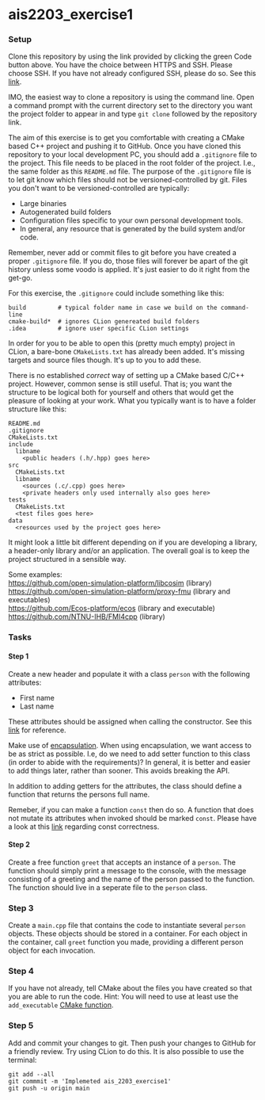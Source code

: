 # ais2203_exercise1

### Setup

Clone this repository by using the link provided by clicking the green Code button above. You have the choice between HTTPS and SSH. Please choose SSH. If you have not already configured SSH, please do so. See this [link](https://docs.github.com/en/authentication/connecting-to-github-with-ssh).

IMO, the easiest way to clone a repository is using the command line. Open a command prompt with the current directory set to the directory you want the project folder to appear in and type `git clone` followed by the repository link.

The aim of this exercise is to get you comfortable with creating a CMake based C++ project and pushing it to GitHub. Once you have cloned this repository to your local development PC, you should add a `.gitignore` file to the project. This file needs to be placed in the root folder of the project. I.e., the same folder as this `README.md` file. The purpose of the `.gitignore` file is to let git know which files should not be versioned-controlled by git. Files you don't want to be versioned-controlled are typically:
* Large binaries
* Autogenerated build folders
* Configuration files specific to your own personal development tools.
* In general, any resource that is generated by the build system and/or code.

Remember, never add or commit files to git before you have created a proper `.gitignore` file. 
If you do, those files will forever be apart of the git history unless some voodo is applied. 
It's just easier to do it right from the get-go.

For this exercise, the `.gitignore` could include something like this:

```
build         # typical folder name in case we build on the command-line
cmake-build*  # ignores CLion genereated build folders
.idea         # ignore user specific CLion settings
```

In order for you to be able to open this (pretty much empty) project in CLion, a bare-bone `CMakeLists.txt` has already been added. 
It's missing targets and source files though. It's up to you to add these.

There is no established _correct_ way of setting up a CMake based C/C++ project. However, common sense is still useful. 
That is; you want the structure to be logical both for yourself and others that would get the pleasure of looking at your work. 
What you typically want is to have a folder structure like this:

```
README.md
.gitignore
CMakeLists.txt
include
  libname
    <public headers (.h/.hpp) goes here>
src
  CMakeLists.txt
  libname
    <sources (.c/.cpp) goes here>
    <private headers only used internally also goes here>
tests
  CMakeLists.txt
  <test files goes here>
data
  <resources used by the project goes here>
```

It might look a little bit different depending on if you are developing a library, a header-only library and/or an application. 
The overall goal is to keep the project structured in a sensible way.

Some examples: <br>
https://github.com/open-simulation-platform/libcosim (library) <br>
https://github.com/open-simulation-platform/proxy-fmu (library and executables) <br>
https://github.com/Ecos-platform/ecos (library and executable) <br>
https://github.com/NTNU-IHB/FMI4cpp (library)

### Tasks

#### Step 1 

Create a new header and populate it with a class `person` with the following attributes:
* First name
* Last name

These attributes should be assigned when calling the constructor. 
See this [link](https://en.cppreference.com/w/cpp/language/constructor) for reference.

Make use of [encapsulation](https://www.w3schools.com/CPP/cpp_encapsulation.asp). 
When using encapsulation, we want access to be as strict as possible. 
I.e, do we need to add setter function to this class (in order to abide with the requirements)? In general, it is better and easier to add things later, rather than sooner. This avoids breaking the API.

In addition to adding getters for the attributes, the class should define a function that returns the persons full name.

Remeber, if you can make a function `const` then do so. A function that does not mutate its attributes when invoked should be marked `const`. Please have a look at this [link](https://isocpp.org/wiki/faq/const-correctness) regarding const correctness.

#### Step 2

Create a free function `greet` that accepts an instance of a `person`.
The function should simply print a message to the console, with the message consisting of a greeting and the name of the person passed to the function.
The function should live in a seperate file to the `person` class.

### Step 3
Create a `main.cpp` file that contains the code to instantiate several `person` objects. These objects should be stored in a container.
For each object in the container, call `greet` function you made, providing a different person object for each invocation.

### Step 4
If you have not already, tell CMake about the files you have created so that you are able to run the code. Hint: You will need to use at least use the `add_executable` [CMake function](https://cmake.org/cmake/help/latest/command/add_executable.html).

### Step 5
Add and commit your changes to git. Then push your changes to GitHub for a friendly review.
Try using CLion to do this. It is also possible to use the terminal:
```
git add --all
git commmit -m 'Implemeted ais_2203_exercise1'
git push -u origin main
```
